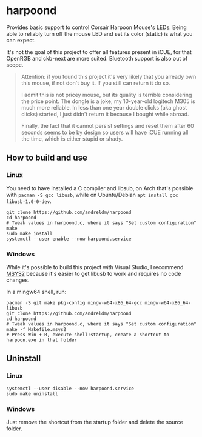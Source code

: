 # harpoond

Provides basic support to control Corsair Harpoon Mouse's LEDs.
Being able to reliably turn off the mouse LED and set its color (static) is what you can expect.

It's not the goal of this project to offer all features present in iCUE, for that OpenRGB and ckb-next are more suited.
Bluetooth support is also out of scope.

> Attention: if you found this project it's very likely that you already own this mouse, if not don't buy it. If you still can return it do so.
>
> I admit this is not pricey mouse, but its quality is terrible considering the price point.
> The dongle is a joke, my 10-year-old logitech M305 is much more reliable.
> In less than one year double clicks (aka ghost clicks) started, I just didn't return it because I bought while abroad.
>
> Finally, the fact that it cannot persist settings and reset them after 60 seconds seems to be by design so users will have iCUE running all the time, which is either stupid or shady.

## How to build and use

### Linux

You need to have installed a C compiler and libsub, on Arch that's possible with `pacman -S gcc libusb`, while on Ubuntu/Debian `apt install gcc libusb-1.0-0-dev`.

```shell
git clone https://github.com/andreldm/harpoond
cd harpoond
# Tweak values in harpoond.c, where it says "Set custom configuration"
make
sudo make install
systemctl --user enable --now harpoond.service
```

### Windows

While it's possible to build this project with Visual Studio, I recommend [MSYS2](https://www.msys2.org/) because it's easier to get libusb to work and requires no code changes.

In a mingw64 shell, run:

```shell
pacman -S git make pkg-config mingw-w64-x86_64-gcc mingw-w64-x86_64-libusb
git clone https://github.com/andreldm/harpoond
cd harpoond
# Tweak values in harpoond.c, where it says "Set custom configuration"
make -f Makefile.msys2
# Press Win + R, execute shell:startup, create a shortcut to harpoon.exe in that folder
```

## Uninstall

### Linux

```shell
systemctl --user disable --now harpoond.service
sudo make uninstall
```

### Windows

Just remove the shortcut from the startup folder and delete the source folder.

